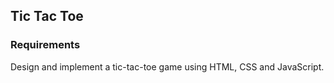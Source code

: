## Tic Tac Toe

### Requirements

Design and implement a tic-tac-toe game using HTML, CSS and JavaScript.